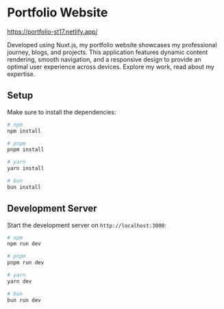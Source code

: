 # Portfolio Website

https://portfolio-st17.netlify.app/

Developed using Nuxt.js, my portfolio website showcases my professional journey, blogs, and projects. This application features dynamic content rendering, smooth navigation, and a responsive design to provide an optimal user experience across devices. Explore my work, read about my expertise.

## Setup

Make sure to install the dependencies:

```bash
# npm
npm install

# pnpm
pnpm install

# yarn
yarn install

# bun
bun install
```

## Development Server

Start the development server on `http://localhost:3000`:

```bash
# npm
npm run dev

# pnpm
pnpm run dev

# yarn
yarn dev

# bun
bun run dev
```
